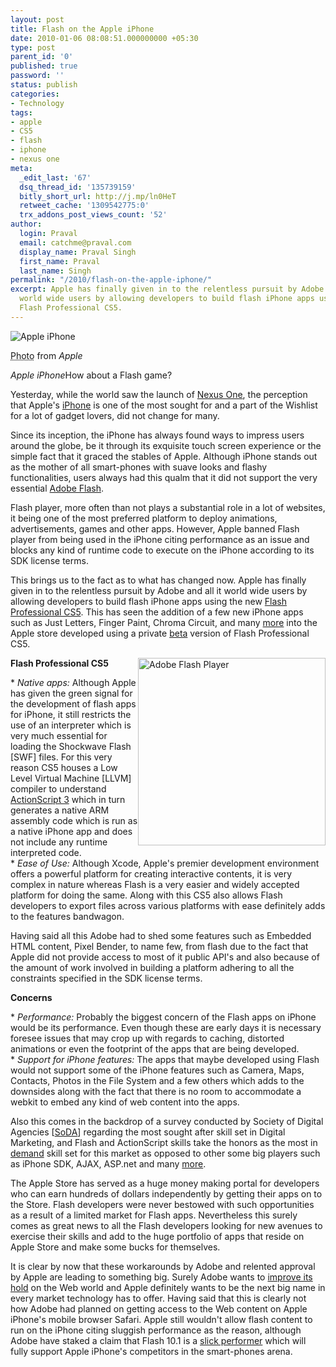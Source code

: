 ```yaml
---
layout: post
title: Flash on the Apple iPhone
date: 2010-01-06 08:08:51.000000000 +05:30
type: post
parent_id: '0'
published: true
password: ''
status: publish
categories:
- Technology
tags:
- apple
- CS5
- flash
- iphone
- nexus one
meta:
  _edit_last: '67'
  dsq_thread_id: '135739159'
  bitly_short_url: http://j.mp/ln0HeT
  retweet_cache: '1309542775:0'
  trx_addons_post_views_count: '52'
author:
  login: Praval
  email: catchme@praval.com
  display_name: Praval Singh
  first_name: Praval
  last_name: Singh
permalink: "/2010/flash-on-the-apple-iphone/"
excerpt: Apple has finally given in to the relentless pursuit by Adobe and all it
  world wide users by allowing developers to build flash iPhone apps using the new
  Flash Professional CS5.
---
```

<div class="figure"><img src="/static/2010/01/apple-iphone.jpg" alt="Apple iPhone" />
<p class="credit"><abbr class="type" title="Photograph">Photo</abbr> from <cite>Apple</cite></p>
<p class="caption"><em class="title">Apple iPhone</em>How about a Flash game?</p>
</div>

<p>Yesterday, while the world saw the launch of <a href="http://www.google.com/phone/">Nexus One</a>, the perception that Apple's <a href="http://www.apple.com/iphone/">iPhone</a> is one of the most sought for and a part of the Wishlist for a lot of gadget lovers, did not change for many. </p>
<p>Since its inception, the iPhone has always found ways to impress users around the globe, be it through its exquisite touch screen experience or the simple fact that it graced the stables of Apple. Although iPhone stands out as the mother of all smart-phones with suave looks and flashy functionalities, users always had this qualm that it did not support the very essential <a href="http://www.adobe.com/products/flash/">Adobe Flash</a>.</p>
<p>Flash player, more often than not plays a substantial role in a lot of websites, it being one of the most preferred platform to deploy animations, advertisements, games and other apps. However, Apple banned Flash player from being used in the iPhone citing performance as an issue and blocks any kind of runtime code to execute on the iPhone according to its SDK license terms.</p>
<p>This brings us to the fact as to what has changed now. Apple has finally given in to the relentless pursuit by Adobe and all it world wide users by allowing developers to build flash iPhone apps using the new <a href="http://labs.adobe.com/technologies/flashcs5/">Flash Professional CS5</a>. This has seen the addition of a few new iPhone apps such as Just Letters, Finger Paint, Chroma Circuit, and many <a href="http://labs.adobe.com/technologies/flashcs5/appsfor_iphone/">more</a> into the Apple store developed using a private <a href="http://www.adobe.com/go/flashprobetanotify">beta</a> version of Flash Professional CS5.  </p>
<p><img src="/static/2010/01/adobe-flash-player-icon.jpg" alt="Adobe Flash Player" style="border: 0 none; float: right; margin: 0; width: 300px;" /></p>
<p><strong>Flash Professional CS5</strong></p>
<p>* <em>Native apps:</em> Although Apple has given the green signal for the development of flash apps for iPhone, it still restricts the use of an interpreter which is very much essential for loading the Shockwave Flash [SWF] files. For this very reason CS5 houses a Low Level Virtual Machine [LLVM] compiler to understand <a href="http://www.adobe.com/devnet/actionscript/articles/actionscript3_overview.html">ActionScript 3</a> which in turn generates a native ARM assembly code which is run as a native iPhone app and does not include any runtime interpreted code.<br />
* <em>Ease of Use:</em> Although Xcode, Apple's premier development environment offers a powerful platform for creating interactive contents, it is very complex in nature whereas Flash is a very easier and widely accepted platform for doing the same. Along with this CS5 also allows Flash developers to export files across various platforms with ease definitely adds to the features bandwagon.</p>
<p>Having said all this Adobe had to shed some features such as Embedded HTML content, Pixel Bender, to name few, from flash due to the fact that Apple did not provide access to most of it public API's and also because of the amount of work involved in building a platform adhering to all the constraints specified in the SDK license terms. </p>
<p><strong>Concerns</strong></p>
<p>* <em>Performance:</em> Probably the biggest concern of the Flash apps on iPhone would be its performance. Even though these are early days it is necessary foresee issues that may crop up with regards to caching, distorted animations or even the footprint of the apps that are being developed.<br />
* <em>Support for iPhone features:</em> The apps that maybe developed using Flash would not support some of the iPhone features such as Camera, Maps, Contacts, Photos in the File System and a few others which adds to the downsides along with the fact that there is no room to accommodate a webkit to embed any kind of web content into the apps.</p>
<p>Also this comes in the backdrop of a survey conducted by Society of Digital Agencies [<a href="http://sodaspeaks.com/index.php?option=com_content&amp;view=article&amp;id=50">SoDA</a>] regarding the most sought after skill set in Digital Marketing, and Flash and ActionScript skills take the honors as the most in <a href="http://blogs.adobe.com/solutionpartners/2009/10/soda_flashactionscript_skills_most_in_demand.html">demand</a> skill set for this market as opposed to other some big players such as iPhone SDK, AJAX, ASP.net and many <a href="http://blogs.adobe.com/solutionpartners/ScreenShot007.jpg">more</a>. </p>
<p>The Apple Store has served as a huge money making portal for developers who can earn hundreds of dollars independently by getting their apps on to the Store. Flash developers were never bestowed with such opportunities as a result of a limited market for Flash apps. Nevertheless this surely comes as great news to all the Flash developers looking for new avenues to exercise their skills and add to the huge portfolio of apps that reside on Apple Store and make some bucks for themselves.</p>
<p>It is clear by now that these workarounds by Adobe and relented approval by Apple are leading to something big. Surely Adobe wants to <a href="http://news.cnet.com/8301-30685_3-10367030-264.html?tag=mncol;txt">improve its hold</a> on the Web world and Apple definitely wants to be the next big name in every market technology has to offer. Having said that this is clearly not how Adobe had planned on getting access to the Web content on Apple iPhone's mobile browser Safari. Apple still wouldn't allow flash content to run on the iPhone citing sluggish performance as the reason, although Adobe have staked a claim that Flash 10.1 is a <a href="http://www.flashmobileblog.com/2009/10/05/flash-player-10-1-hardware-acceleration-ahoy/">slick performer</a> which will fully support Apple iPhone's competitors in the smart-phones arena.</p>
